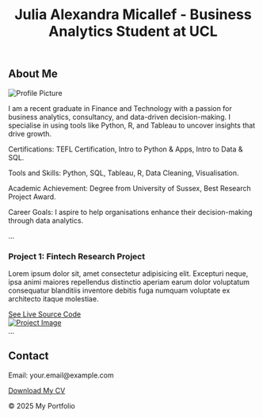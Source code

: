 <!DOCTYPE html>
<html lang="en">
<head>
    <meta charset="UTF-8">
    <meta name="viewport" content="width=device-width, initial-scale=1.0">
    <link rel="stylesheet" href="style.css">
</head>
<body>
    <header>
        <h1>Julia Alexandra Micallef - Business Analytics Student at UCL</h1>
    </header>
    <main>
        <section>
            <h2>About Me</h2>
            <img src="src/assets/profile.jpg" alt="Profile Picture">
            <p>I am a recent graduate in Finance and Technology with a passion for business analytics, consultancy, and data-driven decision-making. I specialise in using tools like Python, R, and Tableau to uncover insights that drive growth.</p>
            <p> Certifications: TEFL Certification, Intro to Python & Apps, Intro to Data & SQL.</p>
            <p> Tools and Skills: Python, SQL, Tableau, R, Data Cleaning, Visualisation.</p>
            <p> Academic Achievement: Degree from University of Sussex, Best Research Project Award. </p>
            <p> Career Goals: I aspire to help organisations enhance their decision-making through data analytics. </p>
        </section>
        <section>
<!-- **** Projects Section **** -->
<section id="projects">
  ...
  <!-- Notice: each .row is a project -->
  <div class="row">
    <div class="col-lg-4 col-sm-12">
      <div class="project-wrapper__text load-hidden">
        <h3 class="project-wrapper__text-title">Project 1: Fintech Research Project</h3>
        <div>
          <p class="mb-4">
            Lorem ipsum dolor sit, amet consectetur adipisicing elit. Excepturi
            neque, ipsa animi maiores repellendus distinctio aperiam earum dolor
            voluptatum consequatur blanditiis inventore debitis fuga numquam
            voluptate ex architecto itaque molestiae.
          </p>
        </div>
        <a
          rel="noreferrer"
          target="_blank"
          class="cta-btn cta-btn--hero"
          href="#!"
        >
          See Live
        </a>
        <a
          rel="noreferrer"
          target="_blank"
          class="cta-btn text-color-main"
          href="#!"
        >
          Source Code
        </a>
      </div>
    </div>
    <div class="col-lg-8 col-sm-12">
      <div class="project-wrapper__image load-hidden">
        <a rel="noreferrer" href="#!" target="_blank">
          <div
            data-tilt
            data-tilt-max="4"
            data-tilt-glare="true"
            data-tilt-max-glare="0.5"
            class="thumbnail rounded js-tilt"
          >
            <img
              alt="Project Image"
              class="img-fluid"
              src="assets/project.jpg"
            />
          </div>
        </a>
      </div>
    </div>
  </div>
  <!-- /END Project -->
  ...
</section>
        </section>
        <section>
            <h2>Contact</h2>
            <p>Email: your.email@example.com</p>
            <a href="src/assets/resume.pdf" download>Download My CV</a>
        </section>
    </main>
    <footer>
        <p>&copy; 2025 My Portfolio</p>
    </footer>
</body>
</html>

